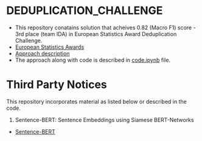 # DEDUPLICATION_CHALLENGE

- This repository conatains solution that acheives 0.82 (Macro F1) score - 3rd place (team IDA) in European Statistics Award Deduplication Challenge.
- [European Statistics Awards](https://statistics-awards.eu/announcements/winners-wi-1st-round)
- [Approach description](reproducibility_approach_description.pdf)
- The approach along with code is described in [code.ipynb](code.ipynb) file.

# Third Party Notices

This repository incorporates material as listed below or described in the code.

1. Sentence-BERT: Sentence Embeddings using Siamese BERT-Networks

- [Sentence-BERT](https://huggingface.co/sentence-transformers/distiluse-base-multilingual-cased-v2)
